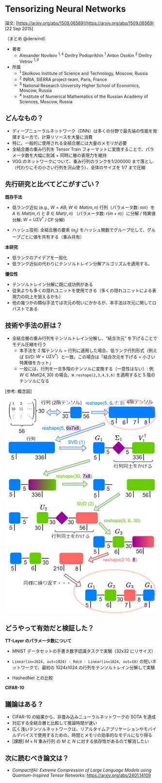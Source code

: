 # Tensorizing Neural Networks

論文: [https://arxiv.org/abs/1509.06569](https://arxiv.org/abs/1509.06569) [22 Sep 2015]


（まとめ @derwind）

- 著者
    - Alexander Novikov ${}^{1,4}$ Dmitry Podoprikhin ${}^1$ Anton Osokin ${}^2$ Dmitry Vetrov ${}^{1,3}$
- 所属
    - ${}^1$ Skolkovo Institute of Science and Technology, Moscow, Russia
    - ${}^2$ INRIA, SIERRA project-team, Paris, France
    - ${}^3$ National Research University Higher School of Economics, Moscow, Russia
    - ${}^4$ Institute of Numerical Mathematics of the Russian Academy of Sciences, Moscow, Russia

## どんなもの？

- ディープニューラルネットワーク（DNN）は多くの分野で最先端の性能を発揮する一方で、計算リソースを大量に消費
- 特に、一般的に使用される全結合層には大量のメモリが必要
- 全結合層の重み行列を Tensor Train フォーマットに変換することで、パラメータ数を大幅に削減 + 同時に層の表現力を維持
- VGG のネットワークについて、重み行列のランクを1/200000 まで落とし（代わりにその小さい行列を沢山使う）、全体のサイズを 1/7 まで圧縮

## 先行研究と比べてどこがすごい？

**既存手法**

- 低ランク近似 (e.g., $W = AB$; $W \in Mat(m,n)$ 行列（パラメータ数: $mn$）を $A \in Mat(m,r)$ と $B \in Mat(r,n)$ （パラメータ数: $r (m + n)$）に分解 / 特異値分解: $W = U \Sigma V^\dagger$ / CP 分解)

- ハッシュ技術: 全結合層の要素 $(a_{ij})$ をハッシュ関数でグループ化して、グループごとに値を共有する（重み共有）

**本研究**

- 低ランクのアイデアを一般化
- 低ランク近似の代わりにテンソルトレイン分解アルゴリズムを適用する。

**優位性**

- テンソルトレイン分解に既に成功例がある
- 従来よりも多くの隠れユニットを使用できる（多くの隠れユニットによる表現力の向上を狙えるかも）
- 他の幾つかの類似手法では次元の呪いにかかるが、本手法は次元に関してロバストである

## 技術や手法の肝は？

- 全結合層の重み行列をテンソルトレイン分解し、“結合次元” を下げることでモデル圧縮を行う
    - 本手法を 2 階テンソル = 行列に適用した場合、低ランク行列形式（例えば SVD: $W = U \Sigma V^\dagger$）と一致。この場合は「結合次元を下げる = 小さい特異値をカット」
    - 一般には、行列を一旦多階のテンソルに変換する（一意性はない）: 例 $W \in Mat(24, 30)$ の場合、`W.reshape(2,3,4,5,6)` を適用すると 5 階のテンソルになる

[参考: 概念図]

<img width="500" src="tensorizing_nn_1509.06569/tensor_train.png">

## どうやって有効だと検証した？

**TT-Layer のパラメータ数について**

- MNIST データセットの手書き数字認識タスクで実験（32x32 にリサイズ）
- `Linear(in=1024, out=1024) - ReLU - Linear(in=1024, out=10)` の短いネットワークで、最初の 1024x1024 の行列をテンソルトレイン分解して実験

- HashedNet との比較

**CIFAR-10**

## 議論はある？

- CIFAR-10 の結果から、非畳み込みニューラルネットワークの SOTA を達成
- 対応する全結合層と比較して推論時間が速い
- 広く浅いテンソルネットワークは、リアルタイムアプリケーションやモバイルデバイスで使用するための、時間とメモリの効率的なモデルになり得る
- [課題] $M \times N$ 重み行列 の $M$ と $N$ に対する依存性があるので解消したい

## 次に読むべき論文は？

- _CompactifAI: Extreme Compression of Large Language Models using Quantum-Inspired Tensor Networks_: https://arxiv.org/abs/2401.14109
